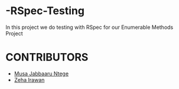 # -RSpec-Testing

In this project we do testing with RSpec for our Enumerable Methods Project


# CONTRIBUTORS 

- [Musa Jabbaaru Ntege](https://github.com/Cena-JM)
- [Zeha Irawan](https://github.com/JangkarBumi) 


